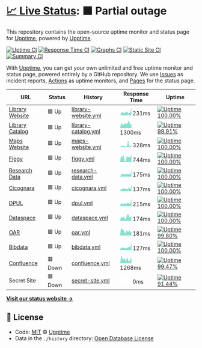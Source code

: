 # [📈 Live Status](https://demo.upptime.js.org): <!--live status--> **🟧 Partial outage**

This repository contains the open-source uptime monitor and status page for [Upptime](https://upptime.js.org), powered by [Upptime](https://github.com/upptime/upptime).

[![Uptime CI](https://github.com/koj-co/upptime/workflows/Uptime%20CI/badge.svg)](https://github.com/koj-co/upptime/actions?query=workflow%3A%22Uptime+CI%22)
[![Response Time CI](https://github.com/koj-co/upptime/workflows/Response%20Time%20CI/badge.svg)](https://github.com/koj-co/upptime/actions?query=workflow%3A%22Response+Time+CI%22)
[![Graphs CI](https://github.com/koj-co/upptime/workflows/Graphs%20CI/badge.svg)](https://github.com/koj-co/upptime/actions?query=workflow%3A%22Graphs+CI%22)
[![Static Site CI](https://github.com/koj-co/upptime/workflows/Static%20Site%20CI/badge.svg)](https://github.com/koj-co/upptime/actions?query=workflow%3A%22Static+Site+CI%22)
[![Summary CI](https://github.com/koj-co/upptime/workflows/Summary%20CI/badge.svg)](https://github.com/koj-co/upptime/actions?query=workflow%3A%22Summary+CI%22)

With [Upptime](https://upptime.js.org), you can get your own unlimited and free uptime monitor and status page, powered entirely by a GitHub repository. We use [Issues](https://github.com/upptime/upptime/issues) as incident reports, [Actions](https://github.com/upptime/upptime/actions) as uptime monitors, and [Pages](https://demo.upptime.js.org) for the status page.

<!--start: status pages-->
<!-- This summary is generated by Upptime (https://github.com/upptime/upptime) -->
<!-- Do not edit this manually, your changes will be overwritten -->

| URL                                                 | Status  | History                                                                                               | Response Time                                                                         | Uptime                                                                                                                                                                                                                    |
| --------------------------------------------------- | ------- | ----------------------------------------------------------------------------------------------------- | ------------------------------------------------------------------------------------- | ------------------------------------------------------------------------------------------------------------------------------------------------------------------------------------------------------------------------- |
| [Library Website](https://library.princeton.edu)    | 🟩 Up   | [library-website.yml](https://github.com/pulibrary/uptime/commits/master/history/library-website.yml) | <img alt="Response time graph" src="./graphs/library-website.png" height="20"> 231ms  | [![Uptime 100.00%](https://img.shields.io/endpoint?url=https%3A%2F%2Fraw.githubusercontent.com%2Fpulibrary%2Fuptime%2Fmaster%2Fapi%2Flibrary-website%2Fuptime.json)](https://pulibrary.github.io/history/library-website) |
| [Library Catalog](https://catalog.princeton.edu)    | 🟩 Up   | [library-catalog.yml](https://github.com/pulibrary/uptime/commits/master/history/library-catalog.yml) | <img alt="Response time graph" src="./graphs/library-catalog.png" height="20"> 1300ms | [![Uptime 99.91%](https://img.shields.io/endpoint?url=https%3A%2F%2Fraw.githubusercontent.com%2Fpulibrary%2Fuptime%2Fmaster%2Fapi%2Flibrary-catalog%2Fuptime.json)](https://pulibrary.github.io/history/library-catalog)  |
| [Maps Website](https://maps.princeton.edu)          | 🟩 Up   | [maps-website.yml](https://github.com/pulibrary/uptime/commits/master/history/maps-website.yml)       | <img alt="Response time graph" src="./graphs/maps-website.png" height="20"> 328ms     | [![Uptime 100.00%](https://img.shields.io/endpoint?url=https%3A%2F%2Fraw.githubusercontent.com%2Fpulibrary%2Fuptime%2Fmaster%2Fapi%2Fmaps-website%2Fuptime.json)](https://pulibrary.github.io/history/maps-website)       |
| [Figgy](https://figgy.princeton.edu)                | 🟩 Up   | [figgy.yml](https://github.com/pulibrary/uptime/commits/master/history/figgy.yml)                     | <img alt="Response time graph" src="./graphs/figgy.png" height="20"> 744ms            | [![Uptime 100.00%](https://img.shields.io/endpoint?url=https%3A%2F%2Fraw.githubusercontent.com%2Fpulibrary%2Fuptime%2Fmaster%2Fapi%2Ffiggy%2Fuptime.json)](https://pulibrary.github.io/history/figgy)                     |
| [Research Data](https://researchdata.princeton.edu) | 🟩 Up   | [research-data.yml](https://github.com/pulibrary/uptime/commits/master/history/research-data.yml)     | <img alt="Response time graph" src="./graphs/research-data.png" height="20"> 175ms    | [![Uptime 100.00%](https://img.shields.io/endpoint?url=https%3A%2F%2Fraw.githubusercontent.com%2Fpulibrary%2Fuptime%2Fmaster%2Fapi%2Fresearch-data%2Fuptime.json)](https://pulibrary.github.io/history/research-data)     |
| [Cicognara](https://cicognara.org)                  | 🟩 Up   | [cicognara.yml](https://github.com/pulibrary/uptime/commits/master/history/cicognara.yml)             | <img alt="Response time graph" src="./graphs/cicognara.png" height="20"> 137ms        | [![Uptime 100.00%](https://img.shields.io/endpoint?url=https%3A%2F%2Fraw.githubusercontent.com%2Fpulibrary%2Fuptime%2Fmaster%2Fapi%2Fcicognara%2Fuptime.json)](https://pulibrary.github.io/history/cicognara)             |
| [DPUL](https://dpul.princeton.edu)                  | 🟩 Up   | [dpul.yml](https://github.com/pulibrary/uptime/commits/master/history/dpul.yml)                       | <img alt="Response time graph" src="./graphs/dpul.png" height="20"> 215ms             | [![Uptime 100.00%](https://img.shields.io/endpoint?url=https%3A%2F%2Fraw.githubusercontent.com%2Fpulibrary%2Fuptime%2Fmaster%2Fapi%2Fdpul%2Fuptime.json)](https://pulibrary.github.io/history/dpul)                       |
| [Dataspace](https://dataspace.princeton.edu)        | 🟩 Up   | [dataspace.yml](https://github.com/pulibrary/uptime/commits/master/history/dataspace.yml)             | <img alt="Response time graph" src="./graphs/dataspace.png" height="20"> 174ms        | [![Uptime 100.00%](https://img.shields.io/endpoint?url=https%3A%2F%2Fraw.githubusercontent.com%2Fpulibrary%2Fuptime%2Fmaster%2Fapi%2Fdataspace%2Fuptime.json)](https://pulibrary.github.io/history/dataspace)             |
| [OAR](https://oar.princeton.edu)                    | 🟩 Up   | [oar.yml](https://github.com/pulibrary/uptime/commits/master/history/oar.yml)                         | <img alt="Response time graph" src="./graphs/oar.png" height="20"> 181ms              | [![Uptime 99.80%](https://img.shields.io/endpoint?url=https%3A%2F%2Fraw.githubusercontent.com%2Fpulibrary%2Fuptime%2Fmaster%2Fapi%2Foar%2Fuptime.json)](https://pulibrary.github.io/history/oar)                          |
| [Bibdata](https://bibdata.princeton.edu)            | 🟩 Up   | [bibdata.yml](https://github.com/pulibrary/uptime/commits/master/history/bibdata.yml)                 | <img alt="Response time graph" src="./graphs/bibdata.png" height="20"> 127ms          | [![Uptime 100.00%](https://img.shields.io/endpoint?url=https%3A%2F%2Fraw.githubusercontent.com%2Fpulibrary%2Fuptime%2Fmaster%2Fapi%2Fbibdata%2Fuptime.json)](https://pulibrary.github.io/history/bibdata)                 |
| [Confluence](https://lib-confluence.princeton.edu)  | 🟥 Down | [confluence.yml](https://github.com/pulibrary/uptime/commits/master/history/confluence.yml)           | <img alt="Response time graph" src="./graphs/confluence.png" height="20"> 1268ms      | [![Uptime 99.47%](https://img.shields.io/endpoint?url=https%3A%2F%2Fraw.githubusercontent.com%2Fpulibrary%2Fuptime%2Fmaster%2Fapi%2Fconfluence%2Fuptime.json)](https://pulibrary.github.io/history/confluence)            |
| Secret Site                                         | 🟥 Down | [secret-site.yml](https://github.com/pulibrary/uptime/commits/master/history/secret-site.yml)         | <img alt="Response time graph" src="./graphs/secret-site.png" height="20"> 0ms        | [![Uptime 91.44%](https://img.shields.io/endpoint?url=https%3A%2F%2Fraw.githubusercontent.com%2Fpulibrary%2Fuptime%2Fmaster%2Fapi%2Fsecret-site%2Fuptime.json)](https://pulibrary.github.io/history/secret-site)          |

<!--end: status pages-->

[**Visit our status website →**](https://demo.upptime.js.org)

## 📄 License

- Code: [MIT](./LICENSE) © [Upptime](https://upptime.js.org)
- Data in the `./history` directory: [Open Database License](https://opendatacommons.org/licenses/odbl/1-0/)
